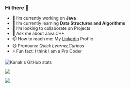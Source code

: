 ### Hi there 👋

- 🔭 I’m currently working on **Java**
- 🌱 I’m currently learning **Data Structures and Algorithms**
- 👯 I’m looking to collaborate on Projects
- 💬 Ask me about Java,C++
- 📫 How to reach me: My [LinkedIn](https://www.linkedin.com/in/kanak-khandelwal-8957831b3) Profile
- 😄 Pronouns: *Quick Learner,Curious*
- ⚡ Fun fact: I think I am a Pro Coder

![Kanak's GitHub stats](https://github-readme-stats.vercel.app/api?username=kanakkhandelwal25&count_private=true)

<img align="center" src="https://github-readme-stats.vercel.app/api/top-langs/?username=kanakkhandelwal25&theme=algolia" />

![](https://img.shields.io/badge/OS-WINDOWS-informational?style=flat&logo=<LOGO_NAME>&logoColor=white&color=2bbc8a)


